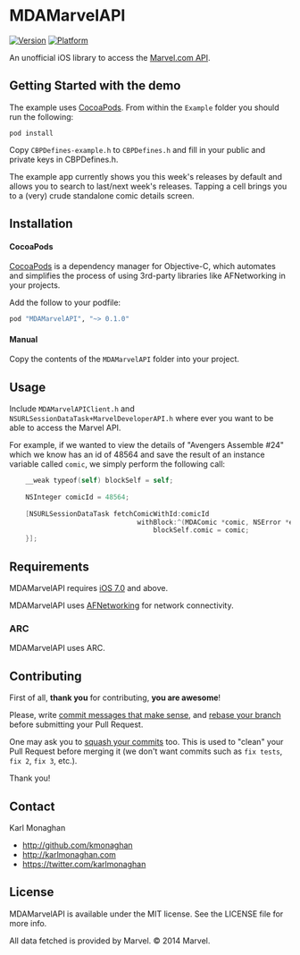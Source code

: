 MDAMarvelAPI
============

[![Version](http://cocoapod-badges.herokuapp.com/v/MDAMarvelAPI/badge.png)](http://cocoadocs.org/docsets/MDAMarvelAPI)
[![Platform](http://cocoapod-badges.herokuapp.com/p/MDAMarvelAPI/badge.png)](http://cocoadocs.org/docsets/MDAMarvelAPI)

An unofficial iOS library to access the [Marvel.com API](https://developer.marvel.com).

## Getting Started with the demo
The example uses [CocoaPods](http://cocoapods.org/). From within the `Example` folder you should run the following:
```
pod install
```

Copy `CBPDefines-example.h` to `CBPDefines.h` and fill in your public and private keys in CBPDefines.h.

The example app currently shows you this week's releases by default and allows you to search to last/next week's releases. Tapping a cell brings you to a (very) crude standalone comic details screen.

## Installation
#### CocoaPods

[CocoaPods](http://cocoapods.org) is a dependency manager for Objective-C, which automates and simplifies the process of using 3rd-party libraries like AFNetworking in your projects.

Add the follow to your podfile:

```ruby
pod "MDAMarvelAPI", "~> 0.1.0"
```

#### Manual
Copy the contents of the `MDAMarvelAPI` folder into your project.

## Usage
Include `MDAMarvelAPIClient.h` and `NSURLSessionDataTask+MarvelDeveloperAPI.h` where ever you want to be able to access the Marvel API.

For example, if we wanted to view the details of "Avengers Assemble #24" which we know has an id of 48564 and save the result of an instance variable called `comic`, we simply perform the following call:
``` objective-c
    __weak typeof(self) blockSelf = self;
    
    NSInteger comicId = 48564;
    
    [NSURLSessionDataTask fetchComicWithId:comicId
                                withBlock:^(MDAComic *comic, NSError *error) {
                                    blockSelf.comic = comic;
    }];
```

## Requirements

MDAMarvelAPI requires [iOS 7.0](https://developer.apple.com/library/ios/releasenotes/General/WhatsNewIniOS/Articles/iOS7.html) and above.

MDAMarvelAPI uses [AFNetworking](https://github.com/AFNetworking/AFNetworking) for network connectivity.
### ARC
MDAMarvelAPI uses ARC.


## Contributing
First of all, **thank you** for contributing, **you are awesome**!

Please, write [commit messages that make
sense](http://tbaggery.com/2008/04/19/a-note-about-git-commit-messages.html),
and [rebase your branch](http://git-scm.com/book/en/Git-Branching-Rebasing)
before submitting your Pull Request.

One may ask you to [squash your
commits](http://gitready.com/advanced/2009/02/10/squashing-commits-with-rebase.html)
too. This is used to "clean" your Pull Request before merging it (we don't want
commits such as `fix tests`, `fix 2`, `fix 3`, etc.).

Thank you!

## Contact
Karl Monaghan

* http://github.com/kmonaghan 
* http://karlmonaghan.com 
* https://twitter.com/karlmonaghan

## License

MDAMarvelAPI is available under the MIT license. See the LICENSE file for more info.

All data fetched is provided by Marvel. © 2014 Marvel.
